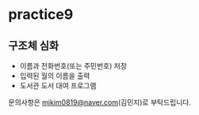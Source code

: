 # practice9
## 구조체 심화

- 이름과 전화번호(또는 주민번호) 저장
- 입력된 월의 이름을 출력
- 도서관 도서 대여 프로그램
  
문의사항은 mjkim0819@naver.com(김민지)로 부탁드립니다.
